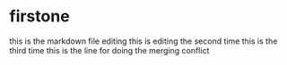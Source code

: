 # firstone
this is the markdown file editing
this is editing the second time
this is the third time
this is the line for doing the merging conflict
